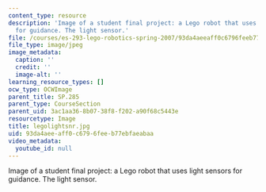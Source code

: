 ```yaml
---
content_type: resource
description: 'Image of a student final project: a Lego robot that uses light sensors
  for guidance. The light sensor.'
file: /courses/es-293-lego-robotics-spring-2007/93da4aeeaff0c6796feeb77ebfaeabaa_legolightsnr.jpg
file_type: image/jpeg
image_metadata:
  caption: ''
  credit: ''
  image-alt: ''
learning_resource_types: []
ocw_type: OCWImage
parent_title: SP.285
parent_type: CourseSection
parent_uid: 3ac1aa36-8b07-38f8-f202-a90f68c5443e
resourcetype: Image
title: legolightsnr.jpg
uid: 93da4aee-aff0-c679-6fee-b77ebfaeabaa
video_metadata:
  youtube_id: null
---
```

Image of a student final project: a Lego robot that uses light sensors for guidance. The light sensor.

